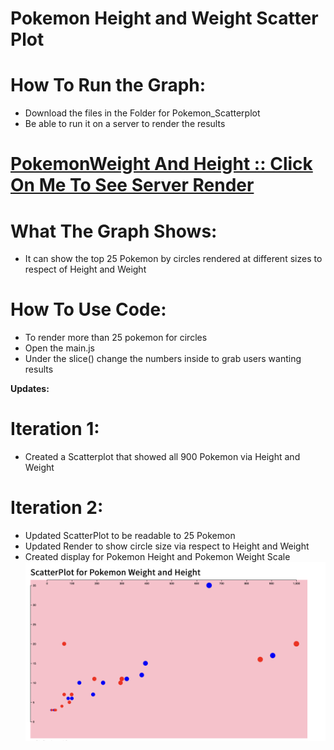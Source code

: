 # Pokemon Height and Weight Scatter Plot

# How To Run the Graph:

- Download the files in the Folder for Pokemon_Scatterplot
- Be able to run it on a server to render the results
# [PokemonWeight And Height :: Click On Me To See Server Render](https://rongchengit.github.io/DataVis/Pokemon_ScatterPlot/)

# What The Graph Shows:

- It can show the top 25 Pokemon by circles rendered at different sizes to respect of Height and Weight

# How To Use Code:

- To render more than 25 pokemon for circles 
- Open the main.js 
- Under the slice() change the numbers inside to grab users wanting results

**Updates:**

# Iteration 1:
- Created a Scatterplot that showed all 900 Pokemon via Height and Weight

# Iteration 2:
- Updated ScatterPlot to be readable to 25 Pokemon
- Updated Render to show circle size via respect to Height and Weight
- Created display for Pokemon Height and Pokemon Weight Scale
![Screenshot](ScatterPlot2.png)


